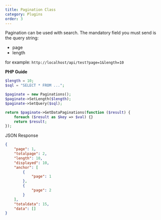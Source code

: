 ```yaml
---
title: Pagination Class
category: Plugins
order: 3
---
```



Pagination can be used with search.
The mandatory field you must send is the query string:

* page
* length

for example: `http://localhost/api/test?page=1&length=10`

**PHP Guide**

```php
$length = 10;
$sql = "SELECT * FROM ...";

$paginate = new Paginations();
$paginate->SetLength($length);
$paginate->SetQuery($sql);

return $paginate->GetDataPaginations(function ($result) {
    foreach ($result as $key => $val) {}
    return $result;
});
```

JSON Response

```json
{
    "page": 1,
    "totalpage": 2,
    "length": 10,
    "displayed": 10,
    "anchor": [
        {
            "page": 1
        },
        {
            "page": 2
        }
    ],
    "totaldata": 15,
    "data": []
}
```


